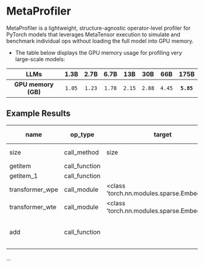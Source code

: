 # MetaProfiler
MetaProfiler is a lightweight, structure-agnostic operator-level profiler for PyTorch models that leverages MetaTensor execution to simulate and benchmark individual ops without loading the full model into GPU memory.

- The table below displays the GPU memory usage for profiling very large-scale models:

|        LLMs        |   1.3B   |   2.7B   |   6.7B   |   13B   |   30B   |    66B    |        175B        |
| :-----------------------: | :------: | :------: | :------: | :------: | :------: | :-------: | :-----------------: |
| **GPU memory (GB)** | `1.05` | `1.23` | `1.78` | `2.15` | `2.88` | `4.45` | **`5.85`** |

## Example Results

| name                               | op_type       | target                                           | input shape                                                                                         |   time (ms) |
|------------------------------------|---------------|--------------------------------------------------|-----------------------------------------------------------------------------------------------|-------------|
| size                               | call_method   | size                                             | [torch.Size([4, 1024])]                                                                       |       0.01  |
| getitem                            | call_function | <built-in function getitem>                      | [torch.Size([1])]                                                                             |       0.003 |
| getitem_1                          | call_function | <built-in function getitem>                      | [torch.Size([1])]                                                                             |       0.009 |
| transformer_wpe                    | call_module   | <class 'torch.nn.modules.sparse.Embedding'>      | [torch.Size([4, 1024])]                                                                       |       0.038 |
| transformer_wte                    | call_module   | <class 'torch.nn.modules.sparse.Embedding'>      | [torch.Size([4, 1024])]                                                                       |       0.037 |
| add                                | call_function | <built-in function add>                          | [torch.Size([4, 1024, 768]), torch.Size([4, 1024, 768])]                                      |       0.048 |
...